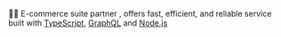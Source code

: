 <!-- ![hyperse_github_banner](https://github.com/hyperse-io/.github/assets/2833251/030c5e86-3fd8-4240-b628-f5c7d57cbd28) -->

🌿💚 E-commerce suite partner , offers fast, efficient, and reliable service built with [TypeScript](http://www.typescriptlang.org/), [GraphQL](https://graphql.org/) and [Node.js](https://nodejs.org)

<!-- ## Useful links

- [hyperse.net](https://www.hyperse.net)
- [Getting started docs](https://www.hyperse.net/faq)
- [Hyperse Discord community](https://discord.com/invite/dEfXRvfD) -->